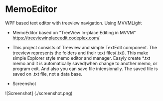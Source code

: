 # MemoEditor
WPF based text editor with treeview navigation. Using MVVMLight


- MemoEditor based on "TreeView In-place Editing in MVVM"
https://treeviewinplaceedit.codeplex.com/

- This project consists of Treeview and simple TextEdit component. The treeview represents 
the folders and their text files(.txt). This make simple Explorer style memo editor and manager. 
Easyly create *.txt memo and it is automatically saved(when change to another memo, 
or program exit. And also you can save file intensionally. 
The saved file is saved on .txt file, not a data base.

- Screenshot

![Screenshot] (./screenshot.png)


